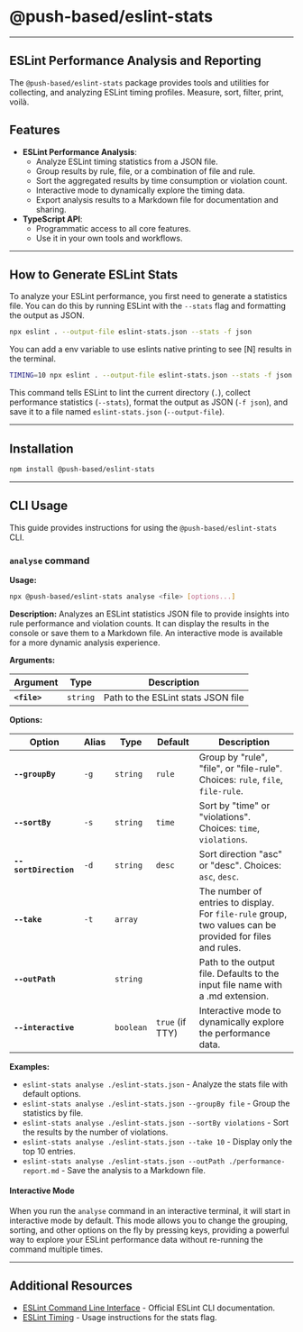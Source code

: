 # @push-based/eslint-stats

---

## ESLint Performance Analysis and Reporting

The `@push-based/eslint-stats` package provides tools and utilities for collecting, and analyzing ESLint timing profiles.
Measure, sort, filter, print, voilà.

## Features

- **ESLint Performance Analysis**:
  - Analyze ESLint timing statistics from a JSON file.
  - Group results by rule, file, or a combination of file and rule.
  - Sort the aggregated results by time consumption or violation count.
  - Interactive mode to dynamically explore the timing data.
  - Export analysis results to a Markdown file for documentation and sharing.
- **TypeScript API**:
  - Programmatic access to all core features.
  - Use it in your own tools and workflows.

---

## How to Generate ESLint Stats

To analyze your ESLint performance, you first need to generate a statistics file. You can do this by running ESLint with the `--stats` flag and formatting the output as JSON.

```bash
npx eslint . --output-file eslint-stats.json --stats -f json
```

You can add a env variable to use eslints native printing to see [N] results in the terminal.

```bash
TIMING=10 npx eslint . --output-file eslint-stats.json --stats -f json
```

This command tells ESLint to lint the current directory (`.`), collect performance statistics (`--stats`), format the output as JSON (`-f json`), and save it to a file named `eslint-stats.json`  (`--output-file`).

---

## Installation

```bash
npm install @push-based/eslint-stats
```

---

## CLI Usage

This guide provides instructions for using the `@push-based/eslint-stats` CLI.

### `analyse` command

**Usage:**

```bash
npx @push-based/eslint-stats analyse <file> [options...]
```

**Description:**
Analyzes an ESLint statistics JSON file to provide insights into rule performance and violation counts. It can display the results in the console or save them to a Markdown file. An interactive mode is available for a more dynamic analysis experience.

**Arguments:**

| Argument   | Type     | Description                            |
| ---------- | -------- | -------------------------------------- |
| **`<file>`** | `string` | Path to the ESLint stats JSON file     |

**Options:**

| Option | Alias | Type | Default | Description |
|-------------------------|-----------|-----------|----------------|------------------------------------------------------------------------------------------------------------------|
| **`--groupBy`** | `-g` | `string` | `rule` | Group by "rule", "file", or "file-rule". Choices: `rule`, `file`, `file-rule`. |
| **`--sortBy`** | `-s`| `string` | `time`| Sort by "time" or "violations". Choices: `time`, `violations`. |
| **`--sortDirection`** | `-d` | `string` | `desc` | Sort direction "asc" or "desc". Choices: `asc`, `desc`. |
| **`--take`** | `-t` | `array` | | The number of entries to display. For `file-rule` group, two values can be provided for files and rules. |
| **`--outPath`** | | `string` | | Path to the output file. Defaults to the input file name with a .md extension. |
| **`--interactive`** | | `boolean` | `true` (if TTY) | Interactive mode to dynamically explore the performance data. |

**Examples:**

- `eslint-stats analyse ./eslint-stats.json` - Analyze the stats file with default options.
- `eslint-stats analyse ./eslint-stats.json --groupBy file` - Group the statistics by file.
- `eslint-stats analyse ./eslint-stats.json --sortBy violations` - Sort the results by the number of violations.
- `eslint-stats analyse ./eslint-stats.json --take 10` - Display only the top 10 entries.
- `eslint-stats analyse ./eslint-stats.json --outPath ./performance-report.md` - Save the analysis to a Markdown file.

#### Interactive Mode

When you run the `analyse` command in an interactive terminal, it will start in interactive mode by default. This mode allows you to change the grouping, sorting, and other options on the fly by pressing keys, providing a powerful way to explore your ESLint performance data without re-running the command multiple times.

---

## Additional Resources

- [ESLint Command Line Interface](https://eslint.org/docs/latest/use/command-line-interface) - Official ESLint CLI documentation.
- [ESLint Timing](https://eslint.org/docs/latest/extend/stats#enable-stats-collection) - Usage instructions for the stats flag.
